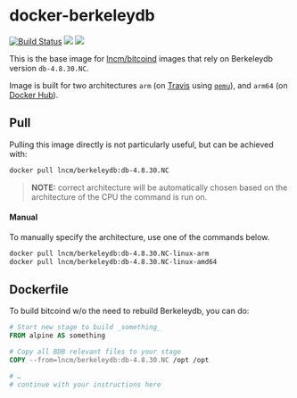 # docker-berkeleydb

[![Build Status](https://travis-ci.com/lncm/docker-berkeleydb.svg?branch=db-4.8.30.NC)](https://travis-ci.com/lncm/docker-berkeleydb) ![](https://img.shields.io/microbadger/image-size/lncm/berkeleydb/db-4.8.30.NC.svg?style=flat) ![](https://img.shields.io/docker/pulls/lncm/berkeleydb.svg?style=flat)

This is the base image for [lncm/bitcoind] images that rely on Berkeleydb version `db-4.8.30.NC`.

Image is built for two architectures `arm` (on [Travis] using [`qemu`]), and `arm64` (on [Docker Hub]).

[lncm/bitcoind]: https://github.com/lncm/docker-bitcoind/
[Travis]: https://travis-ci.com/lncm/docker-berkeleydb/builds/100074314
[`qemu`]: https://github.com/multiarch/qemu-user-static
[Docker Hub]: https://cloud.docker.com/u/lncm/repository/registry-1.docker.io/lncm/berkeleydb/builds/0060d943-df7f-45a4-9171-363df4e9f616

## Pull

Pulling this image directly is not particularly useful, but can be achieved with:

```bash
docker pull lncm/berkeleydb:db-4.8.30.NC
```

> **NOTE:** correct architecture will be automatically chosen based on the architecture of the CPU the command is run on.

#### Manual

To manually specify the architecture, use one of the commands below.

```bash
docker pull lncm/berkeleydb:db-4.8.30.NC-linux-arm
docker pull lncm/berkeleydb:db-4.8.30.NC-linux-amd64
```

## Dockerfile

To build bitcoind w/o the need to rebuild Berkeleydb, you can do:

```dockerfile
# Start new stage to build _something_
FROM alpine AS something

# Copy all BDB relevant files to your stage
COPY --from=lncm/berkeleydb:db-4.8.30.NC /opt /opt

# …
# continue with your instructions here 
```

